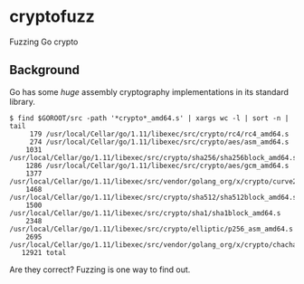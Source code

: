 # cryptofuzz
Fuzzing Go crypto

## Background

Go has some *huge* assembly cryptography implementations in its standard library.

```
$ find $GOROOT/src -path '*crypto*_amd64.s' | xargs wc -l | sort -n | tail
     179 /usr/local/Cellar/go/1.11/libexec/src/crypto/rc4/rc4_amd64.s
     274 /usr/local/Cellar/go/1.11/libexec/src/crypto/aes/asm_amd64.s
    1031 /usr/local/Cellar/go/1.11/libexec/src/crypto/sha256/sha256block_amd64.s
    1286 /usr/local/Cellar/go/1.11/libexec/src/crypto/aes/gcm_amd64.s
    1377 /usr/local/Cellar/go/1.11/libexec/src/vendor/golang_org/x/crypto/curve25519/ladderstep_amd64.s
    1468 /usr/local/Cellar/go/1.11/libexec/src/crypto/sha512/sha512block_amd64.s
    1500 /usr/local/Cellar/go/1.11/libexec/src/crypto/sha1/sha1block_amd64.s
    2348 /usr/local/Cellar/go/1.11/libexec/src/crypto/elliptic/p256_asm_amd64.s
    2695 /usr/local/Cellar/go/1.11/libexec/src/vendor/golang_org/x/crypto/chacha20poly1305/chacha20poly1305_amd64.s
   12921 total
```

Are they correct? Fuzzing is one way to find out.
